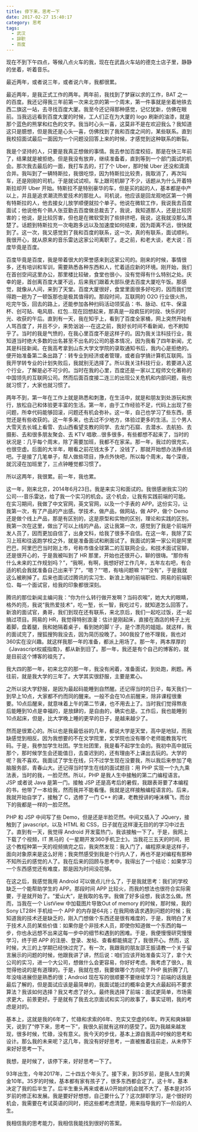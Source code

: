 ```yaml
---
title: 停下来，思考一下
date: 2017-02-27 15:40:17
category: 思考
tags:
  - 武汉
  - 辞职
  - 百度
---
```


现在不到下午四点，等候八点火车的我，现在在武昌火车站的德克士店子里，静静的坐着，听着音乐。

最近两年，或者说三年，或者说六年，我都很累。

<!--more-->

最近两年，是我正式工作的两年。两年前，我找到了梦寐以求的工作，BAT 之一的百度。我还记得我三年前第一次来北京的第一个周末，第一件事就是坐着地铁去西二旗这一站，去寻找百度大厦。我至今还记得那种感觉，记忆犹新，仿佛在眼前。当我远远看到百度大厦的时候，工人们正在为大厦的 logo 刷新的油漆，就是那个蓝色的熊掌和红色的文字。我当时心头一喜，这莫非不是在欢迎我么？我知道这只是臆想，但是我还是心头一喜，仿佛找到了我和百度之间的，某些联系。直到我校招面试最后一面因为一个问题没回答上来的时候，才感觉到这种联系的断裂。

我是个坚持的人，只要是我真正想做的事情。我去参加百度校招，那是在快三年前了，结果就是被拒绝。但是我没有放弃，继续准备着，直到等到一个部门面试的机会。那次我去最后的一面，我打车去的，打了个 Uber，那时候 Uber 还没和滴滴合并。我叫到了一辆特斯拉，我很吃惊，因为特斯拉比较贵，我取消了，再次叫车，还是刚刚的司机，于是就试试呗。车上跟司机聊了不少，话题从为什么开着特斯拉却开 Uber 开始。特斯拉不是特别豪华的车，但是买的起的人，基本都是中产以上，并且是追求潮流热爱技术的那批人。司机说，他应该是回龙观地区第一个拥有特斯拉的人，他去接女儿放学顺便就拉个单子。他说在微软工作，我说我去百度面试；他说他有个熟人张亚勤去百度做总裁去了，我说，我知道那人，还是比较厉害的；他说，是比较厉害，但也是在微软受到了些排挤吧，我说，这我就没那么清楚了。话题到特斯拉充一次电跑多远以及加速度如何结束，因为距离不远，很快就到了。这一次，我又感觉到了我和百度的联系，这一次，真的有联系，面试顺利。我很开心，就从原来的音乐雷达这家公司离职了。走之前，和老大谈，老大说：百度毕竟是百度。

百度毕竟是百度，我是带着很大的荣誉感来到这家公司的。刚来的时候，事情很多，还有培训和军训，需要熟悉各种东西和人，忙着适应新的环境。刚开始，我们在首创空间这里办公，那里楼比较破，食堂也很小，没有觉得有什么特别之处。庆幸的是，首创离百度大厦不远，后来我们跟着大部队便去百度大厦吃午饭。那感觉，就像从人间，来到了天堂。百度大厦很好，食堂里面很多好吃的，因而我们觉得跑一趟为了一顿饭那也是极其值得的。那段时间，互联网的 O2O 行业很火热，吃完午饭，回去的路上，还能参加各种扫码活动领奖品：书、脉动、红牛、保温杯、创可贴、电风扇、红包...现在回想起来，那真是一段疯狂的时段、快乐的时光、收获的午后。直到有一天，我在知乎上，看到了百度全家桶，网上突然开始有人骂百度了，并且不少，来势汹汹---在这之前，我好长时间不看新闻，也不刷知乎了。当时的我是气愤的，在我心里百度不是这样子的。因为我关注科技行业，我知道当时绝大多数的出名甚至不出名的公司的基本情况，因为我看了四年新闻，尤其是科技新闻。在我高考拿到山东大学文学院的录取通知书后，我内心是拒绝的。便开始准备第二条出路了：转专业到经济或者管理，或者自学搞计算机互联网。当我开学转专业的计划失败后，我就别无选择了。所以我关注科技行业，若要进入这个行业，了解是必不可少的。当时在我的心里，百度还是一家以工程师文化著称的中国领先的互联网公司。然而后面百度接二连三的出现公关危机和内部问题，我也就习惯了，大家也就习惯了。

两年不到，第一年在工作上就是熟悉和刺激，在生活中，就是和朋友到处游玩和旅行，放松自己和体验更丰富的生活。第一年，由于工作经验不足，代码上出现了些问题，所幸代码能够回滚，问题还有机会弥补。这一年，自己也学习了些东西，感觉还是有些收获的。这一年多来，也去过不少地方，体验过更多的生活。三个男人大雪天去长城上看雪、去山西看望支教的同学、去龙门石窟、去潜水、去航拍、去摄影、去和很多朋友聚会、去 KTV 唱歌...很多很多，有些都想不起来了，当时的状况是：几乎每个周末，除了需要加班，我都不在家呆。那一年，我过的很充实，也很空虚。后面的大半年，眼看之前花钱太多了，没钱了，那就开始想办法挣点钱吧。于是接了几笔单子，帮人做些项目，挣点外快吧，所以每个周末，每个深夜，就沉浸在加班里了，三点钟睡觉都习惯了。

所以这两年，我很累。前一年，我也累。

这一年，刚来北京，2014年6月23日。我是来实习和面试的。我很感谢我实习的公司---音乐雷达，给了我一个实习的机会。这个机会，让我有实践前端的可能。在实习期间，我做了中文官网，英文官网，以及一个手表的 APP。这份实习，让我第一次，有了产品的产出感。学技术，做产品，做网站，做 APP，做个 Demo 还是做个线上产品，那是有区别的，这是原型和实物的区别，理论和实践的区别。我第一次在这里，做出了可以上线的产品，这让我第一次，感觉到了我是个前端开发人员了，因而更加自信了，出身文科，给我了很多不自信。在这一年，我除了实习上班和往返跑学校之外，就是准备面试和刷面试了。我面试的第一家公司是阿里巴巴，阿里巴巴当时刚上市，号称市值全球第二的互联网企业。和技术面试官聊，还是很开心的，于是我被叫到了 HR 那里，开始也还很开心，聊的很嗨。“那你有什么未来的工作规划吗？”，“我啊，有啊，我想好好工作几年，五年左右吧，有合适的机会我就准备自己出来干了”，“嗯？”“嗯，有啥问题嘛？”“没有”，于是我就这么被刷掉了。后来也面试过腾讯的实习生、新浪上海的前端职位、网易的前端职位、每一个面试官，给我的印象都很深刻。

腾讯的那位新闻主编问我：“你为什么转行做开发啊？当码农唉”，她大大的眼睛，格外的亮，我说“我热爱技术”，吃一堑，长一智，我吃过亏，就知道怎么回答了。新浪的面试官，勇哥，我们到现在还有联系，来北京后，我们一起吃过饭，还一起搞过项目。网易的 HR，我觉得特别浪漫：估计是刚起床，直接在酒店的椅子上光着脚，盘着腿，我和她隔着桌子，看到她的脚丫子，是个漂亮的姐姐。就这样，我的面试完了，搜狐搜狗我没去，因为简历投晚了。360我投了他不理我，我也对360实在没兴趣。就这样我那一年的准备，都派上用场了。那一年，两本厚厚的《Javascript权威指南》，都从新到旧了。那一年，我还是有个自己的博客的，就是目前这个博客的祖先了。

我大四的那一年，初来北京的那一年，我没有闲着，准备面试，到处跑，刷题。再往前，就是我大学的三年了。大学其实很舒服，主要是累心。

之所以说大学舒服，是因为最起码能睡到自然醒。还记得当时的日子，每天我们一到早上10点，大家都不约而同的醒来。一般不会在10点前醒来，除非课程很重要。10点后醒来，就意味着上午的第二节课，也不用去上了。当时我们觉得熬夜后能睡到10点是幸福的，是放肆的，是自由的，确实也是。工作后，我也能睡到10点起床，但是，比大学晚上睡的更早的日子，是越来越少了。

然而是很累心的。所以也是我最低谷的几年，都说大学是天堂，高中是地狱，而我缺感觉到相反。因为我想要的不在文学院里，文学院也没有哪个老师能教我写代码。于是，我参加学生社团。学生社团里，我是看不起学生会的。我初中高中就玩那个，那时候学生会还能值日，去查迟到的，还有理由不上课出去玩的。大学的呢？我不喜欢。我面试了学生在线，只不过学生现在没要我，所以我后来参加了电脑服务部，青春山大。还记得当时学生在线的面试题目：用 PHP 实现一个九九乘法表，当时的我，一脸茫然。所以，PHP 是我人生中接触的第二门编程语言。 JSP 或者说 Java 是第一门。接触 JSP 还是高考后的暑假，我跟表哥要了本编程的书，他带了一本给我，然而我并不能看懂。我就是这样接触编程语言的。后来，我就开始自学了，接触了 C，选修了一门 C++ 的课，老教授讲的唾沫横飞，而台下的我都是一样的一脸茫然。

PHP 和 JSP 中间写了些 Demo，但是还是半脸茫然。中间又插入了 JQuery，接触到了 javascript，以及 HTML 和 CSS，日子就在这样漫无目的的学习中过去了。直到有一天，我觉得 Android 开发蛮热门，我该接触一下了。于是，我网上下载了个视频，IT 黑马的《一星期开发360手机卫士》。当我花三五天的时间，把这个教程种第一天的视频搞完之后，我突然发现：我入门了，编程原来是这样子，面向对象原来是这么好用；我突然感受到我是个行内人了，再也不是对编程有那种不知所云的感觉的人了。我在后来的回顾与思考中，我得出了一个结论：如果学习一个东西感觉还有难度，那是因为时间没花够。

在这之后，我感觉我用 Android 可以做点儿什么了，于是我就思考：我们的学校缺乏一个能帮助学生的 APP。那段时间 APP 比较火，而我的想法也很符合实际需要，于是就开始了。“爱山大”，是我取的名字。我做了好多设想，我该怎么做。然而，当我在一个 ListView 中加载图片导致Out of memory 的时候，那时候，我的 Sony LT28H 手机给一个 APP 的内存是64兆；在我网络请求遇到问题的时候；我知道我的技术还是缺乏的，刚入门想做个东西还是很有难度的，于是，我明白了关于技术人员的某些价值：如果你是个非技术人员，即使你知道做一个东西的每一步，你也永远想不出来这每一步中的细节和遇到的困难。于是，我便慢慢研究慢慢学习，终于把 APP 的注册、登录、发帖、查看都能搞定了，我很开心。然而，这时候，大三的上学期已经快过完了。有一次，我跟我的朋友邵王振请教一个关于留言展示的问题的时候，他跟我讲了讲，然后说：咱们应该开始准备实习了，拿个大公司的实习，进一个大公司，想做什么会更容易，你好好考虑。我考虑了很久，我觉得他说的是有道理的。于是，我就在想，我要做哪个方向呢？PHP 我折腾了几年没啥进展但是熟悉的很；Android 现在写的很顺要不要继续学习？前端的话我是最后了解的，但是面试应该是最简单的，我面试能过的概率会更大点最起码不要求算法？我该如何选择？我又考虑了好久。最终我选择了前端：面试更简单，市场需求更大，前景更好。于是就有了我去北京面试和实习的故事了，事实证明，我的考虑是对的。

基本上，这就是我的6年了，忙碌和求索的6年、充实又空虚的6年。昨天和爽妹聊天，说到了“停下来，思考一下”，我很久前就有这样的感受了。因为我越来越发现，很多时候，忙碌，没有意义。我今天的步伐，基本上源自我高中时候的思考和设计。那么我的未来呢？这几年，我没有好好思考，一直被推着往前走，从未停下来好好思考一下。

我想，是时候了，该停下来，好好思考一下了。

93年出生，今年2017年，二十四五个年头了。接下来，到35岁前，是我人生的黄金10年。35岁的时候，基本都有家有孩子了，很多东西都会定了。这十年，基本决定了我的后半生了。后半生重头再来或者从0开始的机会就不大了，基本是对35岁前的修正和发展。我是要好好想想，自己要什么了？这次辞职学习，是个很好的机会，我需要在考试英语的同时，把这些都考虑清楚，用来指导我的下一阶段的人生。

我相信我的思考能力，我相信我能找到很好的答案。
